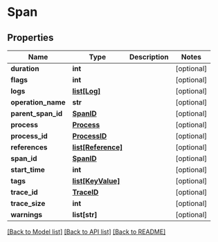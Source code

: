 # Span

## Properties
Name | Type | Description | Notes
------------ | ------------- | ------------- | -------------
**duration** | **int** |  | [optional] 
**flags** | **int** |  | [optional] 
**logs** | [**list[Log]**](Log.md) |  | [optional] 
**operation_name** | **str** |  | [optional] 
**parent_span_id** | [**SpanID**](SpanID.md) |  | [optional] 
**process** | [**Process**](Process.md) |  | [optional] 
**process_id** | [**ProcessID**](ProcessID.md) |  | [optional] 
**references** | [**list[Reference]**](Reference.md) |  | [optional] 
**span_id** | [**SpanID**](SpanID.md) |  | [optional] 
**start_time** | **int** |  | [optional] 
**tags** | [**list[KeyValue]**](KeyValue.md) |  | [optional] 
**trace_id** | [**TraceID**](TraceID.md) |  | [optional] 
**trace_size** | **int** |  | [optional] 
**warnings** | **list[str]** |  | [optional] 

[[Back to Model list]](../README.md#documentation-for-models) [[Back to API list]](../README.md#documentation-for-api-endpoints) [[Back to README]](../README.md)

